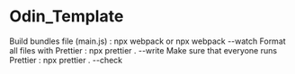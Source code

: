 # Odin_Template

Build bundles file (main.js) : npx webpack or npx webpack --watch
Format all files with Prettier : npx prettier . --write
Make sure that everyone runs Prettier : npx prettier . --check
